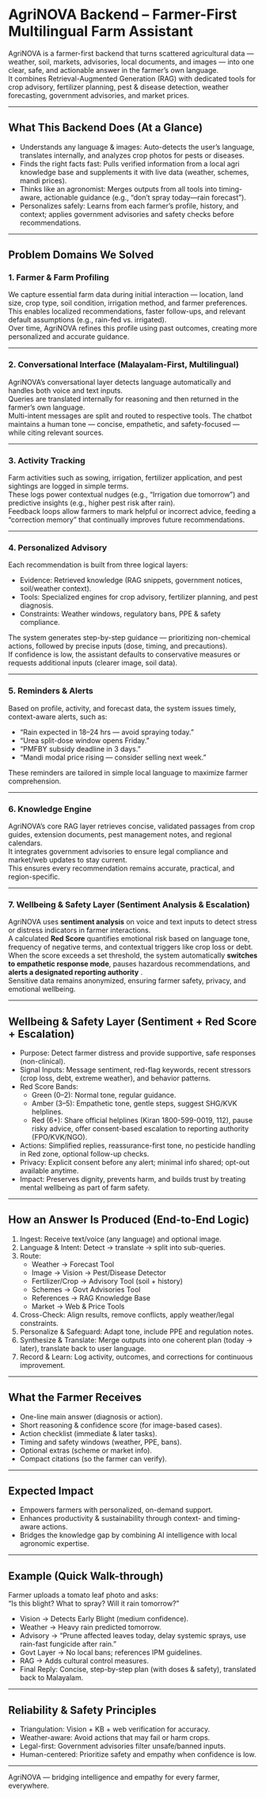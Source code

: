 # AgriNOVA Backend – Farmer-First Multilingual Farm Assistant

AgriNOVA is a farmer-first backend that turns scattered agricultural data — weather, soil, markets, advisories, local documents, and images — into one clear, safe, and actionable answer in the farmer’s own language.  
It combines Retrieval-Augmented Generation (RAG) with dedicated tools for crop advisory, fertilizer planning, pest & disease detection, weather forecasting, government advisories, and market prices.

---

## What This Backend Does (At a Glance)

- Understands any language & images: Auto-detects the user’s language, translates internally, and analyzes crop photos for pests or diseases.  
- Finds the right facts fast: Pulls verified information from a local agri knowledge base and supplements it with live data (weather, schemes, mandi prices).  
- Thinks like an agronomist: Merges outputs from all tools into timing-aware, actionable guidance (e.g., “don’t spray today—rain forecast”).  
- Personalizes safely: Learns from each farmer’s profile, history, and context; applies government advisories and safety checks before recommendations.  

---

## Problem Domains We Solved

### 1. Farmer & Farm Profiling
We capture essential farm data during initial interaction — location, land size, crop type, soil condition, irrigation method, and farmer preferences.  
This enables localized recommendations, faster follow-ups, and relevant default assumptions (e.g., rain-fed vs. irrigated).  
Over time, AgriNOVA refines this profile using past outcomes, creating more personalized and accurate guidance.

---

### 2. Conversational Interface (Malayalam-First, Multilingual)
AgriNOVA’s conversational layer detects language automatically and handles both voice and text inputs.  
Queries are translated internally for reasoning and then returned in the farmer’s own language.  
Multi-intent messages are split and routed to respective tools. The chatbot maintains a human tone — concise, empathetic, and safety-focused — while citing relevant sources.

---

### 3. Activity Tracking
Farm activities such as sowing, irrigation, fertilizer application, and pest sightings are logged in simple terms.  
These logs power contextual nudges (e.g., “Irrigation due tomorrow”) and predictive insights (e.g., higher pest risk after rain).  
Feedback loops allow farmers to mark helpful or incorrect advice, feeding a “correction memory” that continually improves future recommendations.

---

### 4. Personalized Advisory
Each recommendation is built from three logical layers:
- Evidence: Retrieved knowledge (RAG snippets, government notices, soil/weather context).  
- Tools: Specialized engines for crop advisory, fertilizer planning, and pest diagnosis.  
- Constraints: Weather windows, regulatory bans, PPE & safety compliance.  

The system generates step-by-step guidance — prioritizing non-chemical actions, followed by precise inputs (dose, timing, and precautions).  
If confidence is low, the assistant defaults to conservative measures or requests additional inputs (clearer image, soil data).

---

### 5. Reminders & Alerts
Based on profile, activity, and forecast data, the system issues timely, context-aware alerts, such as:
- “Rain expected in 18–24 hrs — avoid spraying today.”  
- “Urea split-dose window opens Friday.”  
- “PMFBY subsidy deadline in 3 days.”  
- “Mandi modal price rising — consider selling next week.”  

These reminders are tailored in simple local language to maximize farmer comprehension.

---

### 6. Knowledge Engine
AgriNOVA’s core RAG layer retrieves concise, validated passages from crop guides, extension documents, pest management notes, and regional calendars.  
It integrates government advisories to ensure legal compliance and market/web updates to stay current.  
This ensures every recommendation remains accurate, practical, and region-specific.

---

### 7. Wellbeing & Safety Layer (Sentiment Analysis & Escalation)

AgriNOVA uses **sentiment analysis** on voice and text inputs to detect stress or distress indicators in farmer interactions.  
A calculated **Red Score** quantifies emotional risk based on language tone, frequency of negative terms, and contextual triggers like crop loss or debt.  
When the score exceeds a set threshold, the system automatically **switches to empathetic response mode**, pauses hazardous recommendations, and **alerts a designated reporting authority** .  
Sensitive data remains anonymized, ensuring farmer safety, privacy, and emotional wellbeing.


---

## Wellbeing & Safety Layer (Sentiment + Red Score + Escalation)

- Purpose: Detect farmer distress and provide supportive, safe responses (non-clinical).  
- Signal Inputs: Message sentiment, red-flag keywords, recent stressors (crop loss, debt, extreme weather), and behavior patterns.  
- Red Score Bands:  
  - Green (0–2): Normal tone, regular guidance.  
  - Amber (3–5): Empathetic tone, gentle steps, suggest SHG/KVK helplines.  
  - Red (6+): Share official helplines (Kiran 1800-599-0019, 112), pause risky advice, offer consent-based escalation to reporting authority (FPO/KVK/NGO).  
- Actions: Simplified replies, reassurance-first tone, no pesticide handling in Red zone, optional follow-up checks.  
- Privacy: Explicit consent before any alert; minimal info shared; opt-out available anytime.  
- Impact: Preserves dignity, prevents harm, and builds trust by treating mental wellbeing as part of farm safety.

---

## How an Answer Is Produced (End-to-End Logic)

1. Ingest: Receive text/voice (any language) and optional image.  
2. Language & Intent: Detect → translate → split into sub-queries.  
3. Route:  
   - Weather → Forecast Tool  
   - Image → Vision → Pest/Disease Detector  
   - Fertilizer/Crop → Advisory Tool (soil + history)  
   - Schemes → Govt Advisories Tool  
   - References → RAG Knowledge Base  
   - Market → Web & Price Tools  
4. Cross-Check: Align results, remove conflicts, apply weather/legal constraints.  
5. Personalize & Safeguard: Adapt tone, include PPE and regulation notes.  
6. Synthesize & Translate: Merge outputs into one coherent plan (today → later), translate back to user language.  
7. Record & Learn: Log activity, outcomes, and corrections for continuous improvement.

---

## What the Farmer Receives

- One-line main answer (diagnosis or action).  
- Short reasoning & confidence score (for image-based cases).  
- Action checklist (immediate & later tasks).  
- Timing and safety windows (weather, PPE, bans).  
- Optional extras (scheme or market info).  
- Compact citations (so the farmer can verify).

---

## Expected Impact

- Empowers farmers with personalized, on-demand support.  
- Enhances productivity & sustainability through context- and timing-aware actions.  
- Bridges the knowledge gap by combining AI intelligence with local agronomic expertise.  

---

## Example (Quick Walk-through)

Farmer uploads a tomato leaf photo and asks:  
“Is this blight? What to spray? Will it rain tomorrow?”

- Vision → Detects Early Blight (medium confidence).  
- Weather → Heavy rain predicted tomorrow.  
- Advisory → “Prune affected leaves today, delay systemic sprays, use rain-fast fungicide after rain.”  
- Govt Layer → No local bans; references IPM guidelines.  
- RAG → Adds cultural control measures.  
- Final Reply: Concise, step-by-step plan (with doses & safety), translated back to Malayalam.

---

## Reliability & Safety Principles

- Triangulation: Vision + KB + web verification for accuracy.  
- Weather-aware: Avoid actions that may fail or harm crops.  
- Legal-first: Government advisories filter unsafe/banned inputs.  
- Human-centered: Prioritize safety and empathy when confidence is low.

---

AgriNOVA — bridging intelligence and empathy for every farmer, everywhere.
